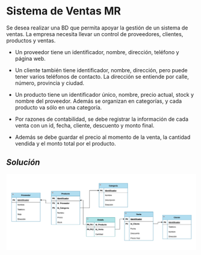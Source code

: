 # Sistema de Ventas MR

Se desea realizar una BD que permita apoyar la gestión de un sistema de ventas. La empresa necesita llevar un control de proveedores, clientes, productos y ventas.

- Un proveedor tiene un identificador, nombre, dirección, teléfono y página web.

- Un cliente también tiene identificador, nombre, dirección, pero puede tener varios teléfonos de contacto. La dirección se entiende por calle, número, provincia y ciudad.

- Un producto tiene un identificador único, nombre, precio actual, stock y nombre del proveedor. Además se organizan en categorías, y cada producto va sólo en una categoría.

- Por razones de contabilidad, se debe registrar la información de cada venta con un id, fecha, cliente, descuento y monto final.

- Además se debe guardar el precio al momento de la venta, la cantidad vendida y el monto total por el producto.

## *Solución*

![<>](img/Sist%20Venas%20MR.png)
